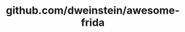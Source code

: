 ---
layout: post
title: github.com/dweinstein/awesome-frida
categories: link
tags: [انگلیسی, برنامه‌نویسی]
---